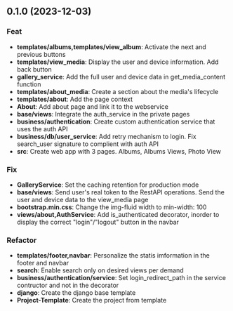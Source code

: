 ## 0.1.0 (2023-12-03)

### Feat

- **templates/albums,templates/view_album**: Activate the next and previous buttons
- **templates/view_media**: Display the user and device information. Add back button
- **gallery_service**: Add the full user and device data in get_media_content function
- **templates/about_media**: Create a section about the media's lifecycle
- **templates/about**: Add the page context
- **About**: Add about page and link it to the webservice
- **base/views**: Integrate the auth_service in the private pages
- **business/authentication**: Create custom authentication service that uses the auth API
- **business/db/user_service**: Add retry mechanism to login. Fix search_user signature to complient with auth API
- **src**: Create web app with 3 pages. Albums, Albums Views, Photo View

### Fix

- **GalleryService**: Set the caching retention for production mode
- **base/views**: Send user's real token to the RestAPI operations. Send the user and device data to the view_media page
- **bootstrap.min.css**: Change the img-fluid width to min-width: 100
- **views/about,AuthService**: Add is_authenticated decorator, inorder to display the correct "login"/"logout" button in the navbar

### Refactor

- **templates/footer,navbar**: Personalize the statis imformation in the footer and navbar
- **search**: Enable search only on desired views per demand
- **business/authentication/service**: Set login_redirect_path in the service contructor and not in the decorator
- **django**: Create the django base template
- **Project-Template**: Create the project from template
